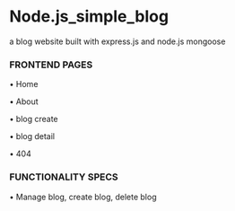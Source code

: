 # Node.js_simple_blog
a blog website built with express.js and node.js mongoose

<h3>FRONTEND PAGES</h3>

<p>•	Home</p>
<p>•	About</p>
<p>•	blog create</p>
<p>•	blog detail</p>
<p>•	404</p>

<h3>FUNCTIONALITY SPECS</h3>
<p>•	Manage blog, create blog, delete blog</p>


